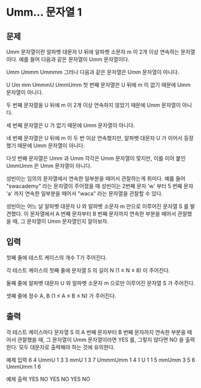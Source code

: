 # Umm… 문자열 1

## 문제
Umm 문자열이란 알파벳 대문자 U 뒤에 알파벳 소문자 m 이 2개 이상 연속하는 문자열이다. 예를 들어 다음과 같은 문자열이 Umm 문자열이다.

Umm
Ummm
Ummmm
그러나 다음과 같은 문자열은 Umm 문자열이 아니다.

U
Um
mm
UmmmU
UmmUmm
첫 번째 문자열은 U 뒤에 m 이 없기 때문에 Umm 문자열이 아니다.

두 번째 문자열을 U 뒤에 m 이 2개 이상 연속하지 않았기 때문에 Umm 문자열이 아니다.

세 번째 문자열은 U 가 없기 때문에 Umm 문자열이 아니다.

네 번째 문자열은 U 뒤에 m 이 두 번 이상 연속했지만, 알파벳 대문자 U 가 이어서 등장했기 때문에 Umm 문자열이 아니다.

다섯 번째 문자열은 Umm 과 Umm 각각은 Umm 문자열이 맞지만, 이를 이어 붙인 UmmUmm 은 Umm 문자열이 아니다.

성빈이는 임의의 문자열에서 연속한 일부분을 떼어서 관찰하는게 취미다. 예를 들어 "swacademy" 라는 문자열이 주어졌을 때 성빈이는 2번째 문자 'w' 부터 5 번째 문자 'a' 까지 연속한 일부분을 떼어서 "waca" 라는 문자열을 관찰할 수 있다.

성빈이는 어느 날 알파벳 대문자 U 와 알파벳 소문자 m 만으로 이루어진 문자열 S 를 발견했다. 이 문자열에서 A 번째 문자부터 B 번째 문자까지 연속한 부분을 떼어서 관찰했을 때, 그 문자열이 Umm 문자열인지 알아보자.

## 입력
첫째 줄에 테스트 케이스의 개수 T가 주어진다.

각 테스트 케이스의 첫째 줄에 문자열 S 의 길이 N (1 ≤ N ≤ 8) 이 주어진다.

둘째 줄에 알파벳 대문자 U 와 알파벳 소문자 m 으로만 이루어진 문자열 S 가 주어진다.

셋째 줄에 정수 A, B (1 ≤ A ≤ B ≤ N) 가 주어진다.

## 출력
각 테스트 케이스마다 문자열 S 의 A 번째 문자부터 B 번째 문자까지 연속한 부분을 떼어서 관찰했을 때, 그 문자열이 Umm 문자열이라면 YES 를, 그렇지 않다면 NO 을 출력한다. 모두 대문자로 출력해야 하는 것에 유의한다.

예제 입력
6
4
UmmU
1 3
3
mmU
1 3
7
UmmmUmm
1 4
1
U
1 1
5
mmUmm
3 5
6
UmmUmm
1 6

예제 출력
YES
NO
YES
NO
YES
NO
